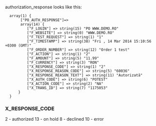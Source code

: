 authorization_response looks like this:     

      array(1) {                                                                              
           ["PO_AUTH_RESPONSE"]=>                                                         
           array(14) {                                                                    
              ["F_LOGIN"] => string(15) "PO WWW.DEMO.RO"                                  
              ["F_WEBSITE"] => string(0) "WWW.DEMO.RO"                                    
              ["F_TEST_REQUEST"] => string(1) "1"                                         
              ["F_TIMESTAMP"] => string(38) "Fri , 14 Mar 2014 15:10:56 +0300 (GMT)"      
              ["F_ORDER_NUMBER"] => string(12) "Order 1 test"                             
              ["F_ACTION"] => string(1) "2"                                               
              ["F_AMOUNT"] => string(5) "11.99"                                           
              ["F_CURRENCY"] => string(3) "RON"                                           
              ["X_RESPONSE_CODE"] => string(1) "2"                                        
              ["X_RESPONSE_REASON_CODE"] => string(5) "60036"                             
              ["X_RESPONSE_REASON_TEXT"] => string(11) "Autorizată"                       
              ["X_AUTH_CODE"] => string(6) "POTEST"                                       
              ["X_ACTION_CODE"] => string(2) "NA"                                         
              ["X_TRANS_ID"] => string(7) "1175053"                                       
          }                                                                               
      }    

### X_RESPONSE_CODE
2 - authorized
13 - on hold
8 - declined
10 - error
